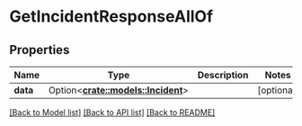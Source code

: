 # GetIncidentResponseAllOf

## Properties

Name | Type | Description | Notes
------------ | ------------- | ------------- | -------------
**data** | Option<[**crate::models::Incident**](Incident.md)> |  | [optional]

[[Back to Model list]](../README.md#documentation-for-models) [[Back to API list]](../README.md#documentation-for-api-endpoints) [[Back to README]](../README.md)


